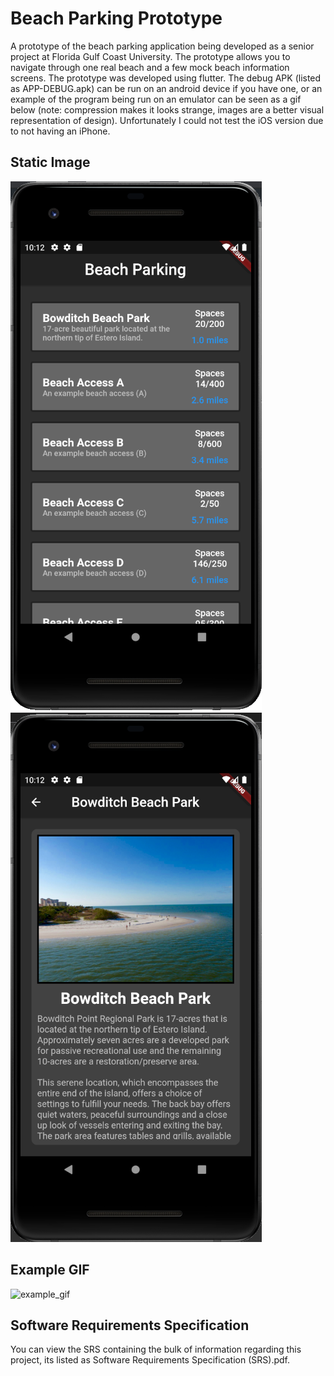 # Beach Parking Prototype
A prototype of the beach parking application being developed as a senior project at Florida Gulf Coast University. The prototype allows you to navigate through one real beach and a few mock beach information screens. The prototype was developed using flutter. The debug APK (listed as APP-DEBUG.apk) can be run on an android device if you have one, or an example of the program being run on an emulator can be seen as a gif below (note: compression makes it looks strange, images are a better visual representation of design). Unfortunately I could not test the iOS version due to not having an iPhone.

## Static Image
![image_a](image_a.png)
![image_b](image_b.png)

## Example GIF
![example_gif](example.gif)

## Software Requirements Specification
You can view the SRS containing the bulk of information regarding this project, its listed as Software Requirements Specification (SRS).pdf.
